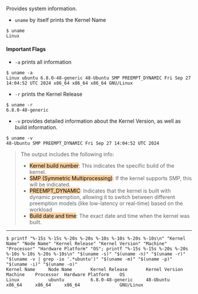 
Provides system information.

- `uname` by itself prints the Kernel Name
```shell ln:False
$ uname
Linux
```

#### Important Flags

- `-a` prints all information
```shell ln:False
$ uname -a
Linux ubuntu 6.8.0-48-generic 48-Ubuntu SMP PREEMPT_DYNAMIC Fri Sep 27 14:04:52 UTC 2024 x86_64 x86_64 x86_64 GNU/Linux
```

- `-r` prints the Kernel Release
```shell ln:False
$ uname -r
6.8.0-48-generic
```

- `-v` provides detailed information about the Kernel Version, as well as build information.
```shell ln:False
$ uname -v
48-Ubuntu SMP PREEMPT_DYNAMIC Fri Sep 27 14:04:52 UTC 2024
```
> The output includes the following info:
> - <mark style="background: #FFB86CA6; color: black;">Kernel build number</mark>: This indicates the specific build of the kernel.
> - <mark style="background: #FFB86CA6; color: black;">SMP (Symmetric Multiprocessing)</mark>: If the kernel supports SMP, this will be indicated.
> - <mark style="background: #FFB86CA6; color: black;">PREEMPT_DYNAMIC</mark>: Indicates that the kernel is built with dynamic preemption, allowing it to switch between different preemption models (like low-latency or real-time) based on the workload
> - <mark style="background: #FFB86CA6; color: black;">Build date and time</mark>: The exact date and time when the kernel was built.

---

```shell ln:False
$ printf "%-15s %-15s %-20s %-20s %-10s %-10s %-20s %-10s\n" "Kernel Name" "Node Name" "Kernel Release" "Kernel Version" "Machine" "Processor" "Hardware Platform" "OS"; printf "%-15s %-15s %-20s %-20s %-10s %-10s %-20s %-10s\n" "$(uname -s)" "$(uname -n)" "$(uname -r)" "$(uname -v | grep -io '.*ubuntu')" "$(uname -m)" "$(uname -p)" "$(uname -i)" "$(uname -o)"
Kernel Name     Node Name       Kernel Release       Kernel Version       Machine    Processor  Hardware Platform    OS
Linux           ubuntu          6.8.0-48-generic     48-Ubuntu           x86_64     x86_64     x86_64               GNU/Linux
```
